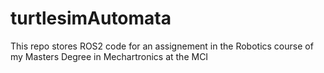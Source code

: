# turtlesimAutomata
This repo stores ROS2 code for an assignement in the Robotics course of my Masters Degree in Mechartronics at the MCI
